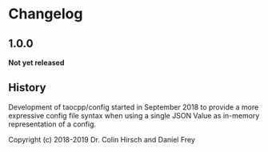 # Changelog

## 1.0.0

**Not yet released**

## History

Development of taocpp/config started in September 2018 to provide a more expressive config file syntax when using a single JSON Value as in-memory representation of a config.

Copyright (c) 2018-2019 Dr. Colin Hirsch and Daniel Frey
